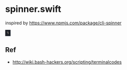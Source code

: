 # spinner.swift


inspired by https://www.npmjs.com/package/cli-spinner

![](Misc/sample.gif)

## Ref
- http://wiki.bash-hackers.org/scripting/terminalcodes
